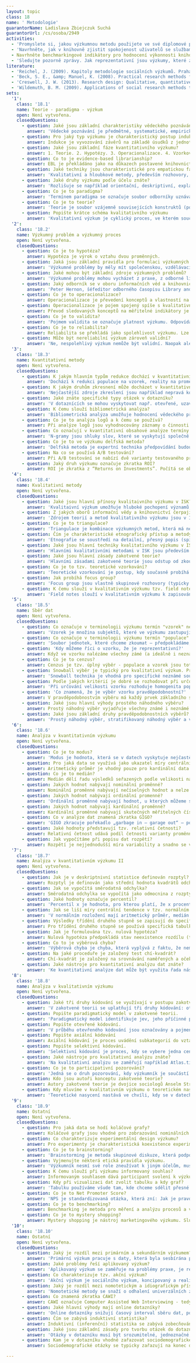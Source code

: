 ```yaml
---
layout: topic
class: 18
name: ' Metodologie'
guarantorName: Ladislava Zbiejczuk Suchá
guarantorUrl: /cs/osoba/2949
activities:
  - 'Promyslete si, jakou výzkumnou metodu použijete ve své diplomové práci.'
  - 'Navrhněte, jak v knihovně zjistit spokojenost uživatelů se službami.'
  - Navrhněte benchmarkingové indikátory pro hodnocení výkonnosti knihovny.
  - 'Sledujte pozorně zprávy. Jak reprezentativní jsou výzkumy, které zprávy citují?'
literature:
  - 'Reichel, J. (2009). Kapitoly metodologie sociálních výzkumů. Praha: Grada.'
  - 'Beck, S. E., &amp; Manuel, K. (2008). Practical research methods for librarians and information professionals. New York: Neal-Schuman Publishers.'
  - 'Creswell, J. W. (2013). Research design: Qualitative, quantitative, and mixed method approaches.'
  - 'Wildemuth, B. M. (2009). Applications of social research methods to questions in information and library science. Westport, Conn: Libraries Unlimited.'
sets:
  '1':
    class: '18.1'
    name: Teorie - paradigma - výzkum
    open: Není vytvořena.
    closedQuestions:
      - question: Jaké jsou základní charakteristiky vědeckého poznávání?
        answer: 'Vědecké poznávání je předmětné, systematické, empirické, kritické, kontrolovatelné, redukovatelné a v neposlední řadě i sociálně podmíněné.'
      - question: Pro jaký typ výzkumu je charakteristický postup indukce?
        answer: Indukce je vyvozování závěrů na základě úsudků z jednotlivých případů - je tedy charakteristická pro kvalitativní výzkum.
      - question: Jaké jsou základní fáze kvantitativního výzkumu?
        answer: 1. Teorie. 2. Hypotézy. 3. Operacionalizace. 4. Vzorkování. 5. Sběr dat. 6. Interpretace.
      - question: Co to je evidence-based librarianship?
        answer: EBL je překládáno jako na důkazech postavené knihovnictví. Přínos tohoto konceptu představuje bezprostřední propojení výzkumu a praxe.
      - question: Jaké techniky jsou charakteristické pro empatickou fázi v rámci designového myšlení?
        answer: 'Kvalitativní a hloubkové metody, především rozhovory, stínování, etnografický výzkum.'
      - question: Jaké druhy výzkumu podle účelu znáte?
        answer: 'Rozlišuje se například orientační, deskriptivní, explanační či prognostický výzkum.'
      - question: Co je to paradigma?
        answer: 'Termínem paradigma se označuje soubor odborníky uznávaných výsledků, které v dané chvíli představují model problémů a jejich řešení'
      - question: Co je to teorie?
        answer: 'Teorie je soubor vzájemně souvisejících konstruktů (pojmů) a jejich vztahů, formulovaný s cílem vysvětlit nebo předpovědět tyto jevy.'
      - question: Popište krátce schéma kvalitativního výzkumu
        answer: 'Kvalitativní výzkum je cyklický proces, ve kterém současně probíhá vzorkování, sběr dat, studium případů a interpretace.'
  '2':
    class: '18.2'
    name: Výzkumný problém a výzkumný proces
    open: Není vytvořena.
    closedQuestions:
      - question: Co je to hypotéza?
        answer: Hypotéza je výrok o vztahu dvou proměnných.
      - question: Jaká jsou základní pravidla pro formulaci výzkumných problémů?
        answer: 'Výzkumné problémy by měly mít společenskou, vzdělávací či vědeckou hodnotu, měly by být precizně formulovány, časově i věcně ohraničené.'
      - question: Jaké mohou být základní zdroje výzkumných problémů?
        answer: 'Výzkumné problémy mohou vycházet z praxe, z odborné literatury. Dalším zdrojem výzkumných problémů bývají vypisované granty.'
      - question: Jaký odborník se v oboru informačních věd a knihovnictví věnuje systematicky výzkumnému procesu a výzkumným problémům?
        answer: 'Peter Hernon, šéfeditor odborného časopisu Library and Information Science Research Journal.'
      - question: Co je to operacionalizace?
        answer: Operacionalizace je převedení konceptů a vlastností na měřitelné indikátory.
      - question: Operacionalizace je pojem spojený spíše s kvalitativním nebo s kvantitativním výzkumem.
        answer: Převod sledovaných konceptů na měřitelné indikátory je charakteristický pro kvantitativní výzkum.
      - question: Co je to validita?
        answer: 'Pojmem validita se označuje platnost výzkumu. Odpovídá na otázku, zda zkoumáme to, co jsme chtěli zkoumat.'
      - question: Co je to reliabilita?
        answer: Reliabilita se překládá jako spolehlivost výzkumu. Lze ji chápat jako nepřítomnost chyby v měření.
      - question: Může být nereliabilní výzkum zároveň validní?
        answer: 'Ne, nespolehlivý výzkum nemůže být validní. Naopak ale platí, že i nevalidní měření může být reliabilní.'
  '3':
    class: '18.3'
    name: Kvantitativní metody
    open: Není vytvořena.
    closedQuestions:
      - question: K jakým hlavním typům redukce dochází v kvantitativním výzkumu?
        answer: 'Dochází k redukci populace na vzorek, reality na proměnné a k redukci pozorovaných vztahů mezi nimi. Redukujeme také čas na jeden bod.'
      - question: K jakým druhům zkresnení může docházet v kvantitativním výzkumu?
        answer: 'Nejčastější zdroje zkreslení jsou například nepravá korelace, chybějící střední člen, vývojová sekvence či nepravá příčina.'
      - question: Jaké znáte specifické typy otázek v dotazníku?
        answer: 'V dotaznících se mohou vyskytovat např. otevřené, uzavřené otázky, Likertovy škály, sémantické diferenciály či baterie otázek.'
      - question: K čemu slouží bibliometrická analýza?
        answer: 'Bibliometrická analýza umožňuje hodnocení vědeckého přínosu různých oborů, zemí, autorů, časopisů.'
      - question: Co je to analýza logů a k čemu se používá?
        answer: Při analýze logů jsou vyhodnocovány záznamy o činnosti konkrétní aplikace či webu. Metoda umožňuje pochopit používání elektronické služby.
      - question: Co označují v kvantitativní obsahové analýze termíny n-gramy a stopslova?
        answer: 'N-gramy jsou shluky slov, které se vyskytují společně. Stopslova jsou výrazy, nenesoucí význam, např. spojky, a jsou z analýzy vynechány.'
      - question: Co je to ve výzkumu delfská metoda?
        answer: 'Delfská metoda je expertní technika předpovídání budoucích jevů, využívá se však i jako metoda teoretického výzkumu stávajících problémů.'
      - question: Na co se používá A/B testování?
        answer: Při A/B testování se nabízí dvě varianty testovaného prvku dvěma skupinám testovaných uživatelů a vyhodnocuje se úspěšnost obou variant.
      - question: Jaký druh výzkumu označuje zkratka ROI?
        answer: ROI je zkratka z “Returns on Investments”. Počítá se obvykle jako poměr hodnoty zisku a hodnoty nákladů.
  '4':
    class: '18.4'
    name: Kvalitativní metody
    open: Není vytvořena.
    closedQuestions:
      - question: Jaké jsou hlavní přínosy kvalitaivního výzkumu v ISK?
        answer: 'Kvalitaivní výzkum umožňuje hluboké pochopení významů, které aktéři sociálního života připisují různým fenoménům a procesům.'
      - question: Z jakých oborů informační vědy a knihovnictví čerpají teoretické rámce a kvalitativní metody výzkumu?
        answer: 'Zdrojem teorií a metod kvalitativního výzkumu jsou v ISK zejména sociologie, psychologie, antropologie, pedagogika a komunikační studia.'
      - question: Co je to triangulace?
        answer: 'Triangulace je kombinace výzkumných metod, která má nejčastěji za cíl zvýšit validitu výzkumu.'
      - question: Čím je charakteristické etnografický přístup a metody?
        answer: 'Etnografie se soustředí na detailní, přesný popis (spíše než vysvětlení) – realitu je potřeba pozorovat a popsat „taková, jaká je“.'
      - question: Jaké jsou hlavní techniky kvalitativního výzkumu v ISK?
        answer: 'Hlavními kvalitativními metodami v ISK jsou především hloubkové rozhovory, pozorování, deníky, skupinové rozhovory atd.'
      - question: Jaké jsou hlavní zásady zakotvené teorie?
        answer: 'Hlavními zásadami zakotvené teorie jsou odstup od zkoumaného problému, skeptický duch a dodržování výzkumných procedur.'
      - question: Co je to tzv. teoretické vzorkování?
        answer: 'Teoretické vzorkování je postup, kdy současně probíhá sběr dat, analýza, výběr vzorku, až dojde k teoretické saturaci.'
      - question: Jak probíhá focus group?
        answer: 'Focus group jsou vlastně skupinové rozhovory (typicky 5-12 lidí), které využívají potenciál skupinové dynamiky.'
      - question: K čemu slouží v kvalitativním výzkumu tzv. field notes?
        answer: 'Field notes slouží v kvalitativním výzkumu k zapisování všech jevů, které by mohly ovlivnit výzkumná data či jejich interpretaci.'
  '5':
    class: '18.5'
    name: Sběr dat
    open: Není vytvořena.
    closedQuestions:
      - question: Co označuje v terminologii výzkumu termín "vzorek" nebo "výběrový soubor"?
        answer: 'Vzorek je množina subjektů, které ve výzkumu zastupují náš výběrový soubor. Jednotky, které skutečně zkoumáme, pozorujeme'
      - question: Co označuje v terminologii výzkumu termín "populace" nebo "základní soubor"?
        answer: 'Soubor jednotek, které chceme zkoumat – předpokládáme, že naše výroky jsou pro tento soubor platné. Z populace vybíráme vzorek.'
      - question: 'Kdy můžeme říci o vzorku, že je reprezentativní?'
        answer: Když ve vzorku nalézáme všechny zámé (a ideálně i neznámé) vlastnosti populace ve velmi podobném poměru jako v populaci.
      - question: Co je to cenzus?
        answer: Cenzus je tzv. úplný výběr - populace a vzorek jsou totožné.
      - question: Snowball výběr je typický pro kvalitativní výzkum. Proč?
        answer: 'Snowball technika je vhodná pro specifické neznámé soubory. Nejde v ní o reprezentativitu vztaženou na populaci, ale na výzkumný problém.'
      - question: Podle jakých kritérií je dobré se rozhodovat při určování velikosti výzkumného vzorku v kvantitativním výzkumu?
        answer: 'Při určování velikosti vzorku rozhoduje homogenita populace, členitost znaků, stupně třídění a zamýšlená míra statistické pravděpodobnosti.'
      - question: 'Co znamená, že je výběr vzorku pravděpodobnostní?'
        answer: V pravděpodobnostvím výběru má každý prvek základního souboru stejnou šanci dostat se do výběrového souboru.
      - question: Jaké jsou hlavní výhody prostého náhodného výběru?
        answer: Prostý náhodný výběr vyjadřuje všechny známé i neznámé vlastnosti populace. Jsme schopni odhadnout výběrovou chybu.
      - question: Jaké jsou základní druhy pravděpodobnostních výběrů?
        answer: 'Prostý náhodný výběr, stratifikovaný náhodný výběr a vícestupňový skupinkový výběr jsou základními druhy pravděpodobnostních výběrů.'
  '6':
    class: '18.6'
    name: Analýza v kvantitativním výzkumu
    open: Není vytvořena.
    closedQuestions:
      - question: Co je to modus?
        answer: 'Modus je hodnota, která se v datech vyskytuje nejčastěji.'
      - question: Pro jaká data se využívá jako ukazatel míry centrální tendence aritmetický průměr?
        answer: Aritmetický průměr je vhodný pouze pro kardinální data.
      - question: Co je to medián?
        answer: Medián dělí řadu výsledků seřazených podle velikosti na dvě stejně početné poloviny.
      - question: Jakých hodnot nabývají nominální proměnné?
        answer: Nominální proměnné nabývají nečíselných hodnot a nelze je uspořádat hierarchicky či podle velikosti.
      - question: Jakých hodnot nabývají ordinální promenné?
        answer: 'Ordinální proměnné nabývají hodnot, u kterých můžeme s jistotou tvrdit, že jedna je vyšší, nemůžeme však s jistotou tvrdit, o kolik.'
      - question: Jakých hodnot nabývají kardinální proměnné?
        answer: Kardinální proměnné nabývají skutečných měřitelných číselných hodnot - např. věk nebo výše platu.
      - question: Co v analýze dat znamená zkratka GIGO?
        answer: 'GIGO zkracuje pořekadlo „garbage in – garage out“ – pokud jsou na vstupu nekvalitní data, nekvalitní bude i výstup.'
      - question: Jaké hodnoty představují tzv. relativní četnosti?
        answer: Relativní četnost udává podíl četnosti varianty proměnné v souboru.
      - question: Jak vypočítáme při popisu dat rozpětí?
        answer: Rozpětí je nejjednodušší míra variability a snadno se vypočítá jako rozdíl mezi nejvyšší a nejnižší hodnotou.
  '7':
    class: '18.7'
    name: Analýza v kvantitativním výzkumu II
    open: Není vytvořena.
    closedQuestions:
      - question: Jak je v deskriptnivní statistice definován rozptyl?
        answer: Rozptyl je definován jako střední hodnota kvadrátů odchylek od střední hodnoty (průměru).
      - question: Jak se vypočítá směrodatná odchylka?
        answer: Směrodatná odchylka se vypočítá jako odmocnina z rozptylu.
      - question: Jaké hodnoty označuje percentil?
        answer: 'Percentil x je hodnota, pro kterou platí, že x procent případů má hodnotu menší nebo rovnu.'
      - question: Jak se liší míry centrální tendence v tzv. normálním rozložení?
        answer: 'V normálním rozložení mají aritmetický průměr, medián a modus mají stejné nebo velmi podobné hodnoty.'
      - question: Výsledky třídění druhého stupně se zapisují do specifického typu tabulky. Jak je označována?
        answer: Pro třídění druhého stupně se používá specifická tabulka - tzv. kontingenční tabulka.
      - question: Jak je formulována tzv. nulová hypotéza?
        answer: Nulová hypotéza předpokládá stav neexistence rozdílu (tj. předpokládá stav shody) mezi proměnnými/skupinami v populaci.
      - question: Co to je výběrová chyba?
        answer: 'Výběrová chyba je chyba, která vyplývá z faktu, že neměříme populaci, ale vzorek.'
      - question: Na jaké proceduře je založený test chí-kvadrát?
        answer: Chí-kvadrát je založený na srovnávání naměřených a očekávaných proměnných.
      - question: Jaké nástroje pro kvantitativní analýzu dat znáte?
        answer: 'Ke kvantitativní analýze dat může být využita řada nástrojů, např. Excel, SPSS, Stata, Statistica, RapidMiner, R studio...'
  '8':
    class: '18.8'
    name: Analýza v kvalitativním výzkumu
    open: Není vytvořena.
    closedQuestions:
      - question: Jaké tři druhy kódování se využívají v postupu zakotvené teorie?
        answer: 'V zakotvené teorii se uplatňují tři druhy kódování: otevřené, axiální a selektivní.'
      - question: Popište paradigmatický model v zakotvené teorii.
        answer: 'Paradigmatický model identifikuje jev, jeho příčinné podmínky, kontext a intervenující proměnné, strategie jednání, interakcí a následky'
      - question: Popište otevřené kódování.
        answer: 'V průběhu otevřeného kódování jsou označovány a pojmenovávány jevy, probíhá základní kategorizace.'
      - question: Popište axiální kódování
        answer: Axiální kódování je proces uvádění subkategorií do vztahu k nějaké kategorii.
      - question: Popište selektivní kódování.
        answer: 'Selektivní kódování je proces, kdy se vybere jedna centrální kategorie, která je pak systematicky uváděna do vztahu k ostatním.'
      - question: Jaké nástroje pro kvalitativní analýzu znáte?
        answer: 'Na kvalitativní analýzu se zaměřují například Atlas.ti, RQDA, MAXQDA, QDA Miner a další.'
      - question: Co je to participativní pozorování?
        answer: 'Jedná se o druh pozorování, kdy výzkumník je součástí výzkumné skupiny.'
      - question: Kdo jsou autoři konceptu zakotvené teorie?
        answer: Autory zakotvené teorie je dvojice sociologů Anselm Strauss a Barney Glaser. Oba později rozvíjeli vlastní pojetí zakotvené teorie.
      - question: Kdy mluvíme v kvalitativním výzkumu o teoretickém nasycení?
        answer: 'Teoretické nasycení nastává ve chvíli, kdy se v datech objevují stále stejné vzorce a kategorie.'
  '9':
    class: '18.9'
    name: Ostatní
    open: Není vytvořena.
    closedQuestions:
      - question: Pro jaká data se hodí koláčové grafy?
        answer: Koláčové grafy jsou vhodné pro zobrazování nominálních dat s málo kategoriemi.
      - question: Co charakterizuje experimentální design výzkumu?
        answer: Pro experimenty je charakteristická koexistence experimentální a kontrolní skupiny (ta není vystavena působení sledované proměnné).
      - question: Co je to brainstorming?
        answer: 'Brainstorming je metoda skupinové diskuze, která podporuje vznik nových, tvůrčích myšlenek.'
      - question: Vyjmenujte některá etická pravidla výzkumu.
        answer: 'Výzkumník nesmí své role zneužívat k jiným účelům, musí být nezávislý, je povinnen chránit osobní informace o zkoumaných.'
      - question: K čemu slouží při výzkumu informovaný souhlas?
        answer: Informovaným souhlasem dává participant svolení k výzkumu. Zároveň by součástí mělo být i poučení o okolnostech výzkumu.
      - question: Kdy při vizualizaci dat zvolit tabulku a kdy graf?
        answer: 'Tabulku používáme všude tam, kde chceme sdělit přesné hodnoty nebo kde je hodnot málo. Graf naopak ukazuje lépe vztahy mezi hodnotami.'
      - question: Co je to Net Promoter Score?
        answer: 'NPS je standardizovaná otázka, která zní: Jak je pravděpodobné, že byste doporučil/a (společnost / produkt / službu) příteli nebo kolegovi?'
      - question: Co je to benchmarking?
        answer: Benchmarking je metoda pro měření a analýzu procesů a výkonu organizací. Poprvé tuto metodu použila v roce 1979 americká firma Xerox.
      - question: Co je to mystery shopping?
        answer: Mystery shopping je nástroj marketingového výzkumu. Službu při něm na základě daných kritérií hodnotí anonymní výzkumníci.
  '10':
    class: '18.10'
    name: Ostatní
    open: Není vytvořena.
    closedQuestions:
      - question: Jaký je rozdíl mezi primárním a sekundárním výzkumem?
        answer: 'Primární výzkum pracuje s daty, která byla sesbírána právě pro účely tohoto výzkumu. Sekundrní výzkum analyzuje již existující data.'
      - question: Jaké problémy řeší aplikovaný výzkum?
        answer: 'Aplikovaný výzkum se zaměřuje na problémy praxe, je realizován často na zakázku či je součástí komerčního výzkumu ve firmách.'
      - question: Co charakterizuje tzv. akční výzkum?
        answer: 'Akční výzkum je sociálního výzkum, koncipovaný a realizovaný ve spolupráci se všemi aktéry, jeho cílem je najít společné řešení problému.'
      - question: Jaký je rozdíl mezi nomotetickým a idiografickým přístupem k výzkumu?
        answer: 'Nomotetické metody se snaží o odhalení univerzálních zákonů, idiografické přístupy se soustředí na individuální fakta a procesy.'
      - question: Co znamená zkratka CAWI?
        answer: CAWI označuje Computer Assisted Web Interviewing - tedy dotazování za pomoci počítače.
      - question: Jaké hlavní výhody mají online dotazníky?
        answer: 'Online dotazníky snižují časový interval sběru dat, poskytuje možnost okamžité a průběžné kontroly výsledků a jejich základní analýzy.'
      - question: Čím se zabývá induktivní statistika?
        answer: Induktivní (inferenční) statistika se zabývá zobecňováním výsledků výzkumu na vzorku na populaci.
      - question: Jaké jsou základní zásady pro tvorbu otázek do dotazníku?
        answer: 'Otázky v dotazníku musí být srozumitelné, jednoznačné, měly by se ptát jen na jednu věc, neměly by být sugestivní.'
      - question: Kam je v dotazníku vhodné zařazovat sociodemografické otázky?
        answer: Sociodemografické otázky se typicky zařazují na konec dotazníku.

---
```

